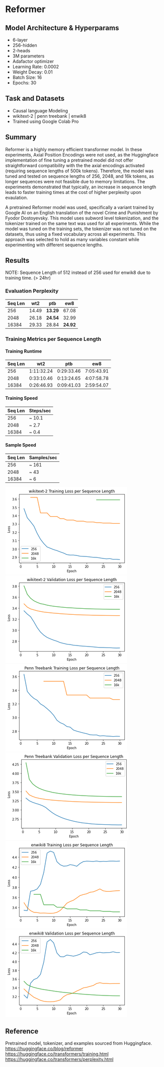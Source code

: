 # Reformer

## Model Architecture & Hyperparams
* 6-layer  
* 256-hidden  
* 2-heads  
* 3M parameters   
* Adafactor optimizer
* Learning Rate: 0.0002    
* Weight Decay: 0.01
* Batch Size: 16
* Epochs: 30 

## Task and Datasets
* Causal language Modeling  
* wikitext-2 | penn treebank | enwik8  
* Trained using Google Colab Pro  

## Summary  
Reformer is a highly memory efficient transformer model. In these experiments, Axial Position Encodings were not used, as the Huggingface implementation of fine tuning a pretrained model did not offer straightforward compatibility with the the axial encodings activated (requiring sequence lengths of 500k tokens). Therefore, the model was tuned and tested on sequence lengths of 256, 2048, and 16k tokens, as longer sequences were not feasible due to memory limitations. The experiments demonstrated that typically, an increase in sequence length leads to faster training times at the cost of higher perplexity upon evaulation. 

A pretrained Reformer model was used, specifically a variant trained by Google AI on an English translation of the novel Crime and Punishment by Fyodor Dostoyevsky. This model uses subword level tokenization, and the tokenizer trained on the same text was used for all experiments. While the model was tuned on the training sets, the tokenizer was not tuned on the datasets, thus using a fixed vocabulary across all experiments. This approach was selected to hold as many variables constant while experimenting with different sequence lengths. 

## Results  
NOTE: Sequence Length of 512 instead of 256 used for enwik8 due to training time. (> 24hr)
### Evaluation Perplexity
| Seq Len  | wt2 | ptb | ew8 |
|---|---|---|---|
|  256 | 14.49 | **13.29**  |  67.08 |
|  2048 | 26.18 |  **24.54** |  32.99 |
|  16384 | 29.33  | 28.84  |  **24.92** |

### Training Metrics per Sequence Length
#### Training Runtime
| Seq Len  | wt2 | ptb | ew8 |
|---|---|---|---|
|  256 | 1:11:32.24 | 0:29:33.46  |  7:05:43.91 |
|  2048 | 0:33:10.46 |  0:13:24.65 |  4:07:58.78 |
|  16384 | 0:26:46.93  | 0:09:41.03  |  2:59:54.07 |

#### Training Speed
| Seq Len  | Steps/sec |
|---|---|
|  256 | ~ 10.1 |
|  2048 | ~ 2.7 |
|  16384 | ~ 0.4  |

#### Sample Speed
| Seq Len  | Samples/sec |
|---|---|
|  256 | ~ 161 |
|  2048 | ~ 43 |
|  16384 | ~ 6  |

![wt2-train](img/wt2_train.png)
![wt2-val](img/wt2_val.png)
![ptb-train](img/ptb_train.png)
![ptb-train](img/ptb_val.png)
![en8-train](img/en8_train.png)
![en8-train](img/en8_val.png)

## Reference
Pretrained model, tokenizer, and examples sourced from Huggingface.
https://huggingface.co/blog/reformer  
https://huggingface.co/transformers/training.html    
https://huggingface.co/transformers/perplexity.html

